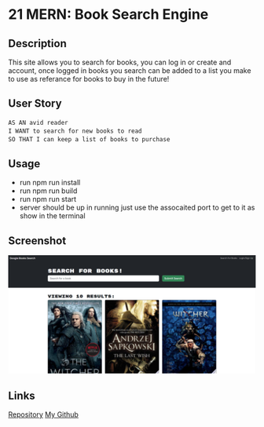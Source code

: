 # 21 MERN: Book Search Engine

## Description
This site allows you to search for books, you can log in or create and account, once logged in books you search can be added to a list you make to use as referance for books to buy in the future!

## User Story

```md
AS AN avid reader
I WANT to search for new books to read
SO THAT I can keep a list of books to purchase
```

## Usage
- run npm run install
- run npm run build
- run npm run start
- server should be up in running just use the assocaited port to get to it as show in the terminal

## Screenshot
![Screenshot of page](screenshot.PNG)

## Links
[Repository](https://github.com/Zorzorac05/book-search-engine)
[My Github](https://github.com/Zorzorac05)